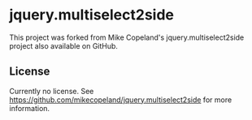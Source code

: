 jquery.multiselect2side
=======================

This project was forked from Mike Copeland's jquery.multiselect2side project also available on GitHub.


## License		

Currently no license. See https://github.com/mikecopeland/jquery.multiselect2side for more information.
